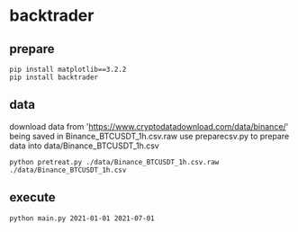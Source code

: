 # backtrader

## prepare
```shell
pip install matplotlib==3.2.2
pip install backtrader
```

## data
download data from 'https://www.cryptodatadownload.com/data/binance/' being saved in Binance_BTCUSDT_1h.csv.raw
use preparecsv.py to prepare data into data/Binance_BTCUSDT_1h.csv
```shell
python pretreat.py ./data/Binance_BTCUSDT_1h.csv.raw ./data/Binance_BTCUSDT_1h.csv 
```

## execute
```shell
python main.py 2021-01-01 2021-07-01
```

